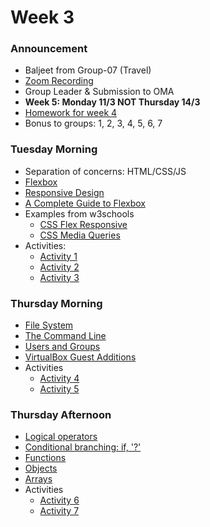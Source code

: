 # Week 3

### Announcement

- Baljeet from Group-07	(Travel)
- [Zoom Recording]
- Group Leader & Submission to OMA
- **Week 5: Monday 11/3 NOT Thursday 14/3**
- [Homework for week 4](./Homework.md)
- Bonus to groups: 1, 2, 3, 4, 5, 6, 7

### Tuesday Morning

- Separation of concerns: HTML/CSS/JS
- [Flexbox](https://internetingishard.netlify.app/html-and-css/flexbox/)
- [Responsive Design](https://internetingishard.netlify.app/html-and-css/responsive-design/)
- [A Complete Guide to Flexbox](https://css-tricks.com/snippets/css/a-guide-to-flexbox/)
- Examples from w3schools
  - [CSS Flex Responsive](https://www.w3schools.com/css/css3_flexbox_responsive.asp)
  - [CSS Media Queries](https://www.w3schools.com/css/css3_mediaqueries.asp)
- Activities:
  - [Activity 1](./activity1.md)
  - [Activity 2](./activity2.md)
  - [Activity 3](./activity3.md)
<!-- - [Responsive Images](https://internetingishard.netlify.app/html-and-css/responsive-images/) -->

### Thursday Morning

- [File System](https://github.com/fullstack-2024/Reading/blob/main/Linux/file-system.md)
- [The Command Line](https://github.com/fullstack-2024/Reading/blob/main/Linux/the-command-line.md)
- [Users and Groups](https://github.com/fullstack-2024/Reading/blob/main/Linux/users-and-groups.md)
- [VirtualBox Guest Additions](./Guest-Additions.mp4)
- Activities
  - [Activity 4](./activity4.md)
  - [Activity 5](./activity5.md)

<!-- <video src='./Guest-Additions.mp4' width=180 > -->

### Thursday Afternoon

- [Logical operators](https://javascript.info/logical-operators)
- [Conditional branching: if, '?'](https://javascript.info/ifelse)
- [Functions](https://javascript.info/function-basics)
- [Objects](https://javascript.info/object)
- [Arrays](https://javascript.info/array)
- Activities
  - [Activity 6](./activity6.md)
  - [Activity 7](./activity7.md)


<!-- Links -->
[Zoom Recording]:https://metropoliafi-my.sharepoint.com/:f:/g/personal/samiben_metropolia_fi/EiktfOBSrjFBgNszR4lEr8QBeDl7CcmwQV0E3E8TSx4dVA?e=Mwrkmn
